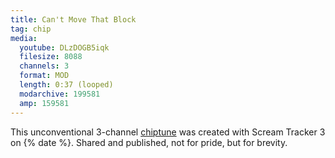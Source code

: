 ```yaml
---
title: Can't Move That Block
tag: chip
media:
  youtube: DLzDOGB5iqk
  filesize: 8088
  channels: 3
  format: MOD
  length: 0:37 (looped)
  modarchive: 199581
  amp: 159581
---
```


This unconventional 3-channel [chiptune] was created with Scream Tracker 3 on
{% date %}. Shared and published, not for pride, but for brevity.

<!--more-->

[chiptune]: /music/chiptunes
